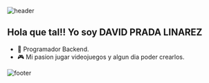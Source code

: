 ![header](https://capsule-render.vercel.app/api?type=wave&color=gradient&height=280&section=header&text=Hola%20quetal!!%20👋&fontSize=90)

## Hola que tal!! Yo soy DAVID PRADA LINAREZ

- 🌱 Programador Backend.
- :video_game: Mi pasion jugar videojuegos y algun dia poder crearlos.


![footer](https://capsule-render.vercel.app/api?type=wave&color=gradient&height=150&section=footer)
